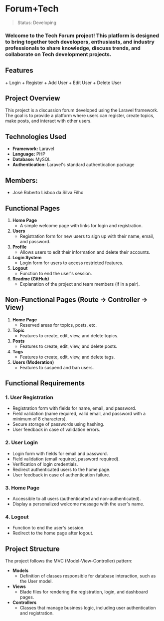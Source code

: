 <h1>Forum+Tech</h1>

> Status: Developing

<h3>Welcome to the Tech Forum project! This platform is designed to bring together tech developers, enthusiasts, and industry professionals to share knowledge, discuss trends, and collaborate on Tech development projects.</h3>

<h2>Features</h2>
+ Login
+ Register
+ Add User
+ Edit User
+ Delete User
<h2>Project Overview</h2>
    <p>This project is a discussion forum developed using the Laravel framework. The goal is to provide a platform where users can register, create topics, make posts, and interact with other users.</p>

<h2>Technologies Used</h2>
    <ul>
        <li><strong>Framework:</strong> Laravel</li>
        <li><strong>Language:</strong> PHP</li>
        <li><strong>Database:</strong> MySQL</li>
        <li><strong>Authentication:</strong> Laravel's standard authentication package</li>
    </ul>
<h2>Members:</h2>
<ul>
<li>José Roberto Lisboa da Silva Filho</li>
</ul>

<h2>Functional Pages</h2>
    <ol>
        <li><strong>Home Page</strong>
            <ul>
                <li>A simple welcome page with links for login and registration.</li>
            </ul>
        </li>
        <li><strong>Users</strong>
            <ul>
                <li>Registration form for new users to sign up with their name, email, and password.</li>
            </ul>
        </li>
        <li><strong>Profile</strong>
            <ul>
                <li>Allows users to edit their information and delete their accounts.</li>
            </ul>
        </li>
        <li><strong>Login System</strong>
            <ul>
                <li>Login form for users to access restricted features.</li>
            </ul>
        </li>
        <li><strong>Logout</strong>
            <ul>
                <li>Function to end the user's session.</li>
            </ul>
        </li>
        <li><strong>Readme (GitHub)</strong>
            <ul>
                <li>Explanation of the project and team members (if in a pair).</li>
            </ul>
        </li>
    </ol>

<h2>Non-Functional Pages (Route -> Controller -> View)</h2>
    <ol>
        <li><strong>Home Page</strong>
            <ul>
                <li>Reserved areas for topics, posts, etc.</li>
            </ul>
        </li>
        <li><strong>Topic</strong>
            <ul>
                <li>Features to create, edit, view, and delete topics.</li>
            </ul>
        </li>
        <li><strong>Posts</strong>
            <ul>
                <li>Features to create, edit, view, and delete posts.</li>
            </ul>
        </li>
        <li><strong>Tags</strong>
            <ul>
                <li>Features to create, edit, view, and delete tags.</li>
            </ul>
        </li>
        <li><strong>Users (Moderation)</strong>
            <ul>
                <li>Features to suspend and ban users.</li>
            </ul>
        </li>
    </ol>

<h2>Functional Requirements</h2>
    <h3>1. User Registration</h3>
    <ul>
        <li>Registration form with fields for name, email, and password.</li>
        <li>Field validation (name required, valid email, and password with a minimum of 8 characters).</li>
        <li>Secure storage of passwords using hashing.</li>
        <li>User feedback in case of validation errors.</li>
    </ul>

<h3>2. User Login</h3>
    <ul>
        <li>Login form with fields for email and password.</li>
        <li>Field validation (email required, password required).</li>
        <li>Verification of login credentials.</li>
        <li>Redirect authenticated users to the home page.</li>
        <li>User feedback in case of authentication failure.</li>
    </ul>

<h3>3. Home Page</h3>
    <ul>
        <li>Accessible to all users (authenticated and non-authenticated).</li>
        <li>Display a personalized welcome message with the user's name.</li>
    </ul>

<h3>4. Logout</h3>
    <ul>
        <li>Function to end the user's session.</li>
        <li>Redirect to the home page after logout.</li>
    </ul>

<h2>Project Structure</h2>
    <p>The project follows the MVC (Model-View-Controller) pattern:</p>
    <ul>
        <li><strong>Models</strong>
            <ul>
                <li>Definition of classes responsible for database interaction, such as the User model.</li>
            </ul>
        </li>
        <li><strong>Views</strong>
            <ul>
                <li>Blade files for rendering the registration, login, and dashboard pages.</li>
            </ul>
        </li>
        <li><strong>Controllers</strong>
            <ul>
                <li>Classes that manage business logic, including user authentication and registration.</li>
            </ul>
        </li>
    </ul>
